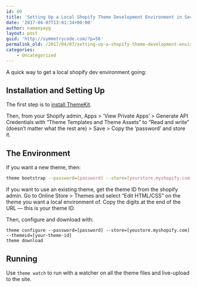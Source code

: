```yaml
---
id: 60
title: 'Setting Up a Local Shopify Theme Development Environment in Seconds'
date: '2017-04-07T13:01:34+00:00'
author: namanyayg
layout: post
guid: 'http://symmetrycode.com/?p=56'
permalink_old: /2017/04/07/setting-up-a-shopify-theme-development-environment-in-seconds-2/
categories:
    - Uncategorized
---
```


A quick way to get a local shopify dev environment going:

## Installation and Setting Up

The first step is to [install ThemeKit](https://shopify.github.io/themekit/).

Then, from your Shopify admin, Apps &gt; ‘View Private Apps’ &gt; Generate API Credentials with “Theme Templates and Theme Assets” to “Read and write” (doesn’t matter what the rest are) &gt; Save &gt; Copy the ‘password’ and store it.

## The Environment

If you want a new theme, then:

```bash
theme bootstrap --password=[password] --store=[yourstore.myshopify.com]  
```

If you want to use an existing theme, get the theme ID from the shopify admin. Go to Online Store &gt; Themes and select “Edit HTML/CSS” on the theme you want a local environment of. Copy the digits at the end of the URL — this is your theme ID.

Then, configure and download with:

```
theme configure --password=[password] --store=[youstore.myshopify.com] --themeid=[your-theme-id]  
theme download  
```

## Running

Use `theme watch` to run with a watcher on all the theme files and live-upload to the site.